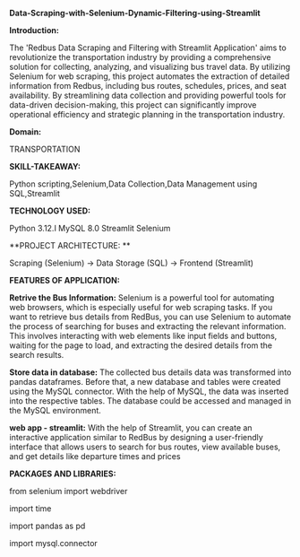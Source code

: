 **Data-Scraping-with-Selenium-Dynamic-Filtering-using-Streamlit**

**Introduction:**

The 'Redbus Data Scraping and Filtering with Streamlit Application' aims to revolutionize the transportation industry by providing a comprehensive solution for collecting, analyzing, and visualizing bus travel data. By utilizing Selenium for web scraping, this project automates the extraction of detailed information from Redbus, including bus routes, schedules, prices, and seat availability. By streamlining data collection and providing powerful tools for data-driven decision-making, this project can significantly improve operational efficiency and strategic planning in the transportation industry.

**Domain:**

TRANSPORTATION

**SKILL-TAKEAWAY:**

Python scripting,Selenium,Data Collection,Data Management using SQL,Streamlit

**TECHNOLOGY USED:**

Python 3.12.I
MySQL 8.0
Streamlit
Selenium

**PROJECT ARCHITECTURE:
**

Scraping (Selenium) → Data Storage (SQL) → Frontend (Streamlit)

**FEATURES OF APPLICATION:**

**Retrive the Bus Information:**
Selenium is a powerful tool for automating web browsers, which is especially useful for web scraping tasks. If you want to retrieve bus details from RedBus, 
you can use Selenium to automate the process of searching for buses and extracting the relevant information. This involves interacting with web elements 
like input fields and buttons, waiting for the page to load, and extracting the desired details from the search results.

**Store data in database:**
The collected bus details data was transformed into pandas dataframes. Before that, a new database and tables were created using the MySQL connector. With the help of MySQL, the data was inserted into the respective tables. The database could be accessed and managed in the MySQL environment.

**web app - streamlit:**
With the help of Streamlit, you can create an interactive application similar to RedBus by designing a user-friendly interface that allows users to search for bus routes, view available buses, and get details like departure times and prices

**PACKAGES AND LIBRARIES:**

from selenium import webdriver

import time

import pandas as pd

import mysql.connector
